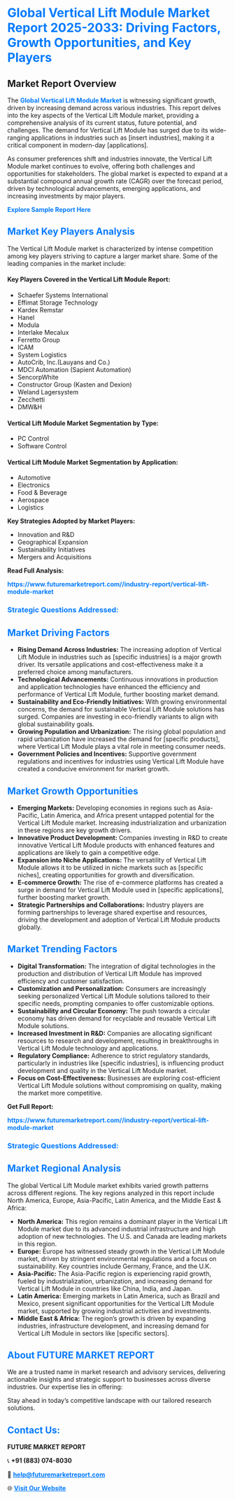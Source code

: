 <h1 style="color: #007BFF;">Global Vertical Lift Module Market Report 2025-2033: Driving Factors, Growth Opportunities, and Key Players</h1>

<section id="overview">
<h2>Market Report Overview</h2>
<p>The <a href="https://www.futuremarketreport.com//industry-report/vertical-lift-module-market" style="color: #007BFF; text-decoration: none;"><strong>Global Vertical Lift Module Market</strong></a> is witnessing significant growth, driven by increasing demand across various industries. This report delves into the key aspects of the Vertical Lift Module market, providing a comprehensive analysis of its current status, future potential, and challenges. The demand for Vertical Lift Module has surged due to its wide-ranging applications in industries such as [insert industries], making it a critical component in modern-day [applications].</p>
<p>As consumer preferences shift and industries innovate, the Vertical Lift Module market continues to evolve, offering both challenges and opportunities for stakeholders. The global market is expected to expand at a substantial compound annual growth rate (CAGR) over the forecast period, driven by technological advancements, emerging applications, and increasing investments by major players.</p>
</section>

<section id="overview">
<p><a href="https://www.futuremarketreport.com//request-sample/reportId=89128" style="color: #007BFF; text-decoration: none;"><strong>Explore Sample Report Here</strong></a></p>
</section>

<section id="key-players">
<h2 style="color: #007BFF;">Market Key Players Analysis</h2>
<p>The Vertical Lift Module market is characterized by intense competition among key players striving to capture a larger market share. Some of the leading companies in the market include:</p>
<h4>Key Players Covered in the Vertical Lift Module Report:</h4>
<ul><li>Schaefer Systems International</li><li>Effimat Storage Technology</li><li>Kardex Remstar</li><li>Hanel</li><li>Modula</li><li>Interlake Mecalux</li><li>Ferretto Group</li><li>ICAM</li><li>System Logistics</li><li>AutoCrib, Inc.(Lauyans and Co.)</li><li>MDCI Automation (Sapient Automation)</li><li>SencorpWhite</li><li>Constructor Group (Kasten and Dexion)</li><li>Weland Lagersystem</li><li>Zecchetti</li><li>DMW&amp;H</li></ul>
<h4>Vertical Lift Module Market Segmentation by Type:</h4>
<ul><li>PC Control</li><li>Software Control</li></ul>

<h4>Vertical Lift Module Market Segmentation by Application:</h4>
<ul><li>Automotive</li><li>Electronics</li><li>Food &amp; Beverage</li><li>Aerospace</li><li>Logistics</li></ul>
<p><strong>Key Strategies Adopted by Market Players:</strong></p>
<ul>
<li>Innovation and R&D</li>
<li>Geographical Expansion</li>
<li>Sustainability Initiatives</li>
<li>Mergers and Acquisitions</li>
</ul>
</section>

<section>
<p><strong>Read Full Analysis: </strong></p><a href="https://www.futuremarketreport.com//industry-report/vertical-lift-module-market" style="color: #007BFF; text-decoration: none;"><strong>https://www.futuremarketreport.com//industry-report/vertical-lift-module-market</strong></a>
<h3 style="color: #007BFF;">Strategic Questions Addressed:</h3>
</section>

<section id="driving-factors">
<h2 style="color: #007BFF;">Market Driving Factors</h2>
<ul>
<li><strong>Rising Demand Across Industries:</strong> The increasing adoption of Vertical Lift Module in industries such as [specific industries] is a major growth driver. Its versatile applications and cost-effectiveness make it a preferred choice among manufacturers.</li>
<li><strong>Technological Advancements:</strong> Continuous innovations in production and application technologies have enhanced the efficiency and performance of Vertical Lift Module, further boosting market demand.</li>
<li><strong>Sustainability and Eco-Friendly Initiatives:</strong> With growing environmental concerns, the demand for sustainable Vertical Lift Module solutions has surged. Companies are investing in eco-friendly variants to align with global sustainability goals.</li>
<li><strong>Growing Population and Urbanization:</strong> The rising global population and rapid urbanization have increased the demand for [specific products], where Vertical Lift Module plays a vital role in meeting consumer needs.</li>
<li><strong>Government Policies and Incentives:</strong> Supportive government regulations and incentives for industries using Vertical Lift Module have created a conducive environment for market growth.</li>
</ul>
</section>

<section id="growth-opportunities">
<h2 style="color: #007BFF;">Market Growth Opportunities</h2>
<ul>
<li><strong>Emerging Markets:</strong> Developing economies in regions such as Asia-Pacific, Latin America, and Africa present untapped potential for the Vertical Lift Module market. Increasing industrialization and urbanization in these regions are key growth drivers.</li>
<li><strong>Innovative Product Development:</strong> Companies investing in R&D to create innovative Vertical Lift Module products with enhanced features and applications are likely to gain a competitive edge.</li>
<li><strong>Expansion into Niche Applications:</strong> The versatility of Vertical Lift Module allows it to be utilized in niche markets such as [specific niches], creating opportunities for growth and diversification.</li>
<li><strong>E-commerce Growth:</strong> The rise of e-commerce platforms has created a surge in demand for Vertical Lift Module used in [specific applications], further boosting market growth.</li>
<li><strong>Strategic Partnerships and Collaborations:</strong> Industry players are forming partnerships to leverage shared expertise and resources, driving the development and adoption of Vertical Lift Module products globally.</li>
</ul>
</section>

<section id="trending-factors">
<h2 style="color: #007BFF;">Market Trending Factors</h2>
<ul>
<li><strong>Digital Transformation:</strong> The integration of digital technologies in the production and distribution of Vertical Lift Module has improved efficiency and customer satisfaction.</li>
<li><strong>Customization and Personalization:</strong> Consumers are increasingly seeking personalized Vertical Lift Module solutions tailored to their specific needs, prompting companies to offer customizable options.</li>
<li><strong>Sustainability and Circular Economy:</strong> The push towards a circular economy has driven demand for recyclable and reusable Vertical Lift Module solutions.</li>
<li><strong>Increased Investment in R&D:</strong> Companies are allocating significant resources to research and development, resulting in breakthroughs in Vertical Lift Module technology and applications.</li>
<li><strong>Regulatory Compliance:</strong> Adherence to strict regulatory standards, particularly in industries like [specific industries], is influencing product development and quality in the Vertical Lift Module market.</li>
<li><strong>Focus on Cost-Effectiveness:</strong> Businesses are exploring cost-efficient Vertical Lift Module solutions without compromising on quality, making the market more competitive.</li>
</ul>
</section>

<section>
<p><strong>Get Full Report: </strong></p><a href="https://www.futuremarketreport.com//industry-report/vertical-lift-module-market" style="color: #007BFF; text-decoration: none;"><strong>https://www.futuremarketreport.com//industry-report/vertical-lift-module-market</strong></a>
<h3 style="color: #007BFF;">Strategic Questions Addressed:</h3>
</section>


<section id="regional-analysis">
<h2 style="color: #007BFF;">Market Regional Analysis</h2>
<p>The global Vertical Lift Module market exhibits varied growth patterns across different regions. The key regions analyzed in this report include North America, Europe, Asia-Pacific, Latin America, and the Middle East & Africa:</p>
<ul>
<li><strong>North America:</strong> This region remains a dominant player in the Vertical Lift Module market due to its advanced industrial infrastructure and high adoption of new technologies. The U.S. and Canada are leading markets in this region.</li>
<li><strong>Europe:</strong> Europe has witnessed steady growth in the Vertical Lift Module market, driven by stringent environmental regulations and a focus on sustainability. Key countries include Germany, France, and the U.K.</li>
<li><strong>Asia-Pacific:</strong> The Asia-Pacific region is experiencing rapid growth, fueled by industrialization, urbanization, and increasing demand for Vertical Lift Module in countries like China, India, and Japan.</li>
<li><strong>Latin America:</strong> Emerging markets in Latin America, such as Brazil and Mexico, present significant opportunities for the Vertical Lift Module market, supported by growing industrial activities and investments.</li>
<li><strong>Middle East & Africa:</strong> The region’s growth is driven by expanding industries, infrastructure development, and increasing demand for Vertical Lift Module in sectors like [specific sectors].</li>
</ul>
</section>

<footer>
<h2 style="color: #007BFF;">About FUTURE MARKET REPORT</h2>
<p>We are a trusted name in market research and advisory services, delivering actionable insights and strategic support to businesses across diverse industries. Our expertise lies in offering:</p>

<p>Stay ahead in today’s competitive landscape with our tailored research solutions.</p>

<h2 style="color: #007BFF;">Contact Us:</h2>
<p><strong>FUTURE MARKET REPORT</strong></p>
<p>📞 <strong>+91 (883) 074-8030</strong></p>
<p>📧 <strong><a href="mailto:help@futuremarketreport.com" style="color: #007BFF;">help@futuremarketreport.com</a></strong></p>
<p>🌐 <strong><a href="https://www.futuremarketreport.com/" style="color: #007BFF;">Visit Our Website</a></strong></p>
</footer>